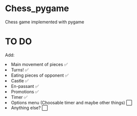 # Chess_pygame
Chess game implemented with pygame


# TO DO
Add:
<li>
  Main movement of pieces ✅
</li>
<li>
  Turns! ✅
</li>
<li>
  Eating pieces of opponent ✅ 
</li>
<li>
  Castle ✅
</li>
<li>
  En-passant ✅
</li>
<li>
  Promotions ✅
</li>
<li>
  Timer ✅
</li>
<li>
  Options menu (Choosable timer and maybe other things) ⬜️
</li>
<li>
  Anything else? ⬜️
</li>
